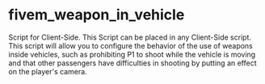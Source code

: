 # fivem_weapon_in_vehicle
Script for Client-Side.  This Script can be placed in any Client-Side script.  This script will allow you to configure the behavior of the use of weapons inside vehicles, such as prohibiting P1 to shoot while the vehicle is moving and that other passengers have difficulties in shooting by putting an effect on the player's camera.

